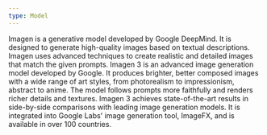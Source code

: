 ```yaml
---
type: Model
---
```


Imagen is a generative model developed by Google DeepMind. It is designed to generate high-quality images based on textual descriptions. Imagen uses advanced techniques to create realistic and detailed images that match the given prompts. Imagen 3 is an advanced image generation model developed by Google. It produces brighter, better composed images with a wide range of art styles, from photorealism to impressionism, abstract to anime. The model follows prompts more faithfully and renders richer details and textures. Imagen 3 achieves state-of-the-art results in side-by-side comparisons with leading image generation models. It is integrated into Google Labs' image generation tool, ImageFX, and is available in over 100 countries.